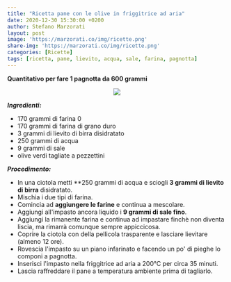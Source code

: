 ```yaml
---
title: "Ricetta pane con le olive in friggitrice ad aria"
date: 2020-12-30 15:30:00 +0200
author: Stefano Marzorati
layout: post
image: 'https://marzorati.co/img/ricette.png'
share-img: 'https://marzorati.co/img/ricette.png'
categories: [Ricette]
tags: [ricetta, pane, lievito, acqua, sale, farina, pagnotta]
---
```

**Quantitativo per fare 1 pagnotta da 600 grammi**   

<p align="center">
  <img src="https://marzorati.co/img/post/pagnotta_olive_friggitrice_aria.jpg">
</p>   

***Ingredienti:***   

* 170 grammi di farina 0
* 170 grammi di farina di grano duro
* 3 grammi di lievito di birra disidratato
* 250 grammi di acqua
* 9 grammi di sale
* olive verdi tagliate a pezzettini

***Procedimento:***   

* In una ciotola metti **250 grammi di acqua e sciogli **3 grammi di lievito di birra** disidratato.
* Mischia i due tipi di farina.
* Comincia ad **aggiungere le farine** e continua a mescolare.   
* Aggiungi all'impasto ancora liquido i **9 grammi di sale fino**.   
* Aggiungi la rimanente farina e continua ad impastare finchè non diventa liscia, ma rimarrà comunque sempre appiccicosa.
* Coprire la ciotola con della pellicola trasparente e lasciare lievitare (almeno 12 ore).  
* Rovescia l'impasto su un piano infarinato e facendo un po' di pieghe lo componi a pagnotta.   
* Inserisci l'impasto nella friggitrice ad aria a 200°C per circa 35 minuti.
* Lascia raffreddare il pane a temperatura ambiente prima di tagliarlo.  
